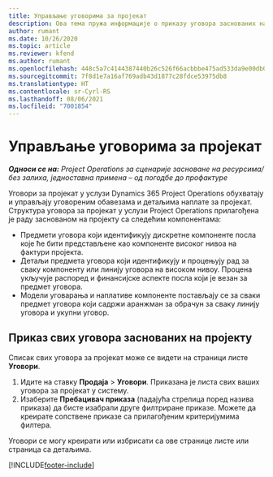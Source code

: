 ```yaml
---
title: Управљање уговорима за пројекат
description: Ова тема пружа информације о приказу уговора заснованих на пројекту.
author: rumant
ms.date: 10/26/2020
ms.topic: article
ms.reviewer: kfend
ms.author: rumant
ms.openlocfilehash: 448c5a7c4144387440b26c526f66acbbbe475ad533da9e00db0eb5d5e86be9e8
ms.sourcegitcommit: 7f8d1e7a16af769adb43d1877c28fdce53975db8
ms.translationtype: HT
ms.contentlocale: sr-Cyrl-RS
ms.lasthandoff: 08/06/2021
ms.locfileid: "7001854"
---
```

# <a name="manage-project-contracts"></a>Управљање уговорима за пројекат

_**Односи се на:** Project Operations за сценарије засноване на ресурсима/без залиха, једноставна примена – од погодбе до профактуре_

Уговори за пројекат у услузи Dynamics 365 Project Operations обухватају и управљају уговореним обавезама и детаљима наплате за пројекат. Структура уговора за пројекат у услузи Project Operations прилагођена је раду заснованом на пројекту са следећим компонентама:

- Предмети уговора који идентификују дискретне компоненте посла које ће бити представљене као компоненте високог нивоа на фактури пројекта.
- Детаљи предмета уговора који идентификују и процењују рад за сваку компоненту или линију уговора на високом нивоу. Процена укључује распоред и финансијске аспекте посла који је везан за предмет уговора.
- Модели уговарања и наплативе компоненте постављају се за сваки предмет уговора који садржи аранжман за обрачун за сваку линију уговора и укупни уговор.

## <a name="view-all-project-based-contracts"></a>Приказ свих уговора заснованих на пројекту

Списак свих уговора за пројекат може се видети на страници листе **Уговори**. 

1. Идите на ставку **Продаја** > **Уговори**. Приказана је листа свих ваших уговора за пројекат у систему. 
2. Изаберите **Пребацивач приказа** (падајућа стрелица поред назива приказа) да бисте изабрали друге филтриране приказе. Можете да креирате сопствене приказе са прилагођеним критеријумима филтера.

Уговори се могу креирати или избрисати са ове странице листе или страница са детаљима.


[!INCLUDE[footer-include](../../includes/footer-banner.md)]